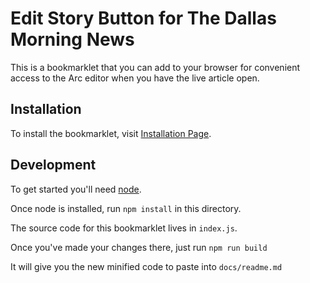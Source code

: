# Edit Story Button for The Dallas Morning News

This is a bookmarklet that you can add to your browser for convenient access to the Arc editor when you have the live article open.

## Installation

To install the bookmarklet, visit [Installation Page](https://dallasnews.github.io/edit-story-button/).

## Development

To get started you'll need [node](https://nodejs.org).

Once node is installed, run `npm install` in this directory.

The source code for this bookmarklet lives in `index.js`.

Once you've made your changes there, just run `npm run build`

It will give you the new minified code to paste into `docs/readme.md`
